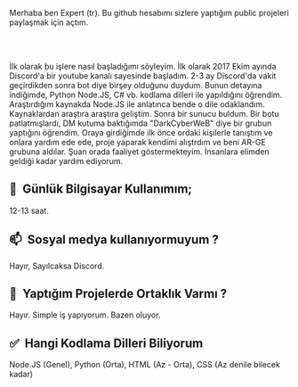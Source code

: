 Merhaba ben Expert (tr). Bu github hesabımı sizlere yaptığım public projeleri paylaşmak için açtım.

<br/>
<br/>

İlk olarak bu işlere nasıl başladığımı söyleyim. İlk olarak 2017 Ekim ayında Discord'a bir youtube kanalı sayesinde başladım. 2-3 ay Discord'da vakit geçirdikden sonra bot diye birşey olduğunu duydum. Bunun detayına indiğimde, Python Node.JS, C# vb. kodlama dilleri ile yapıldığını öğrendim. Araştırdığım kaynakda Node.JS ile anlatınca bende o dile odaklandım. Kaynaklardan araştıra araştıra geliştim. Sonra bir sunucu buldum. Bir botu patlatmışlardı, DM kutuma baktığımda "DarkCyberWeB" diye bir grubun yaptığını öğrendim. Oraya girdiğimde ilk önce ordaki kişilerle tanıştım ve onlara yardım ede ede, proje yaparak kendimi alıştrdım ve beni AR-GE grubuna aldılar. Şuan orada faaliyet göstermekteyim. İnsanlara elimden geldiği kadar yardım ediyorum.


## 🚀&nbsp; Günlük Bilgisayar Kullanımım;

12-13 saat.

## 📫&nbsp; Sosyal medya kullanıyormuyum ?

Hayır, Sayılcaksa Discord.


## 🤝&nbsp; Yaptığım Projelerde Ortaklık Varmı ?

Hayır. Simple iş yapıyorum. Bazen oluyor.

## ✅&nbsp; Hangi Kodlama Dilleri Biliyorum

Node.JS (Genel), Python (Orta), HTML (Az - Orta), CSS (Az denile bilecek kadar)
